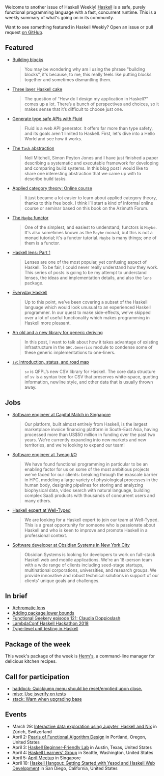 <!-- 2018-03-29 -->

Welcome to another issue of Haskell Weekly!
[Haskell](https://haskell-lang.org) is a safe, purely functional programming language with a fast, concurrent runtime.
This is a weekly summary of what's going on in its community.

Want to see something featured in Haskell Weekly?
Open an issue or pull request [on GitHub](https://github.com/haskellweekly/haskellweekly.github.io).

## Featured

-   [Building blocks](https://icidasset.com/writings/building-blocks/)

    > You may be wondering why am I using the phrase "building blocks", it's because, to me, this really feels like putting blocks together and sometimes dismantling them.

-   [Three layer Haskell cake](https://www.parsonsmatt.org/2018/03/22/three_layer_haskell_cake.html)

    > The question of “How do I design my application in Haskell?” comes up a lot. There’s a bunch of perspectives and choices, so it makes sense that it’s difficult to choose just one.

-   [Generate type safe APIs with Fluid](http://jxv.io/blog/2018-03-23-Generate-Typesafe-APIs-with-Fluid-Pt1.html)

    > Fluid is a web API generator. It offers far more than type safety, and its goals aren't limited to Haskell. First, let's dive into a Hello World and see how it works.

-   [The `Task` abstraction](https://blogs.ncl.ac.uk/andreymokhov/the-task-abstraction/)

    > Neil Mitchell, Simon Peyton Jones and I have just finished a paper describing a systematic and executable framework for developing and comparing build systems. In this blog post I would like to share one interesting abstraction that we came up with to describe build tasks.

-   [Applied category theory: Online course](https://johncarlosbaez.wordpress.com/2018/03/26/seven-sketches-in-compositionality/)

    > It just became a lot easier to learn about applied category theory, thanks to this free book. I think I’ll start a kind of informal online course or seminar based on this book on the Azimuth Forum.

-   [The `Maybe` functor](http://blog.ploeh.dk/2018/03/26/the-maybe-functor/)

    > One of the simplest, and easiest to understand, functors is `Maybe`. It's also sometimes known as the `Maybe` monad, but this is not a monad tutorial; it's a functor tutorial. `Maybe` is many things; one of them is a functor.

-   [Haskell lens: Part 1](https://namc.in/2018-03-26-lenses-part-1)

    > Lenses are one of the most popular, yet confusing aspect of Haskell. To be fair, I could never really understand how they work. This series of posts is going to be my attempt to understand lenses, the ideas and implementation details, and also the `lens` package.

-   [Everyday Haskell](https://whatthefunctional.wordpress.com/2018/03/27/everyday-haskell/)

    > Up to this point, we’ve been covering a subset of the Haskell language which would look unusual to an experienced Haskell programmer. In our quest to make side-effects, we’ve skipped over a lot of useful functionality which makes programming in Haskell more pleasant.

-   [An old and a new library for generic deriving](https://blog.poisson.chat/posts/2018-03-28-generic-data.html)

    > In this post, I want to talk about how it takes advantage of existing infrastructure in the `GHC.Generics` module to condense some of these generic implementations to one-liners.

-   [`sv`: Introduction, status, and road map](https://blog.qfpl.io/posts/sv/status-roadmap/)

    > `sv` is QFPL’s new CSV library for Haskell. The core data structure of `sv` is a syntax tree for CSV that preserves white-space, quoting information, newline style, and other data that is usually thrown away.

## Jobs

-   [Software engineer at Capital Match in Singapore](https://functionaljobs.com/jobs/9075-software-engineer-haskell-full-stack-singapore-on-site-at-capital-match)

    > Our platform, built almost entirely from Haskell, is the largest marketplace invoice financing platform in South-East Asia, having processed more than US$50 million in funding over the past two years. We're currently expanding into new markets and new territories, and we're looking to expand our team!

-   [Software engineer at Tweag I/O](https://www.tweag.io/posts/2018-03-29-we-are-hiring-swe.html)

    > We have found functional programming in particular to be an enabling factor for us on some of the most ambitious projects we've faced for our clients: breaking through the exascale barrier in HPC, modeling a large variety of physiological processes in the human body, designing pipelines for storing and analyzing biophysical data, video search with natural language, building complex SaaS products with thousands of concurrent users and many others.

-   [Haskell expert at Well-Typed](http://www.well-typed.com/blog/2018/03/haskell-development-job-with-well-typed/)

    > We are looking for a Haskell expert to join our team at Well-Typed. This is a great opportunity for someone who is passionate about Haskell and who is keen to improve and promote Haskell in a professional context.

-   [Software developer at Obsidian Systems in New York City](https://np.reddit.com/r/haskell/comments/86cg1u/jobs_obsidian_systems_is_hiring/)

    > Obsidian Systems is looking for developers to work on full-stack Haskell web and mobile applications. We're an 18-person team with a wide range of clients including seed-stage startups, multinational corporations, universities, and research groups. We provide innovative and robust technical solutions in support of our clients' unique goals and challenges.

## In brief

-   [Achromatic lens](http://oleg.fi/gists/posts/2018-03-28-achromatic-lens.html)
-   [Adding package lower bounds](https://neilmitchell.blogspot.com/2018/03/adding-package-lower-bounds.html)
-   [Functional Geekery episode 121: Claudia Doppioslash](https://www.functionalgeekery.com/episode-121-claudia-doppioslash/)
-   [LambdaConf Haskell Hackathon 2018](https://www.snoyman.com/blog/2018/03/lambdaconf-haskell-hackathon-2018)
-   [Type-level unit testing in Haskell](https://jship.github.io/posts/2018-03-21-type-level-unit-testing-in-haskell.html)

## Package of the week

This week's package of the week is [Herm's](https://github.com/JackKiefer/herms/tree/5898e8cbd2e304223c2dadcfb5b154ab7b57b10a),
a command-line manager for delicious kitchen recipes.

## Call for participation

-   [haddock: Quickjump menu should be reset/emptied upon close.](https://github.com/haskell/haddock/issues/781)
-   [miso: Use jsverify on tests](https://github.com/dmjio/miso/issues/387)
-   [stack: Warn when upgrading base](https://github.com/commercialhaskell/stack/issues/3940)

## Events

-   March 29: [Interactive data exploration using Jupyter, Haskell and Nix](https://www.meetup.com/HaskellerZ/events/248510184/) in Z&#xfc;rich, Switzerland
-   April 2: [Pearls of Functional Algorithm Design](https://www.meetup.com/Portland-Functional-Programming-Study-Group/events/249170233/) in Portland, Oregon, United States
-   April 3: [Haskell Beginner-Friendly Lab](https://www.meetup.com/ATX-Haskell/events/248710128/) in Austin, Texas, United States
-   April 4: [Haskell Learners' Group](https://www.meetup.com/SEAHUG/events/248518909/) in Seattle, Washington, United States
-   April 5: [April Meetup](https://www.meetup.com/HASKELL-SG/events/248176854/) in Singapore
-   April 10: [Haskell Hangout: Getting Started with Yesod and Haskell Web Development](https://www.meetup.com/Haskell-Hangout/events/248547064/) in San Diego, California, United States
